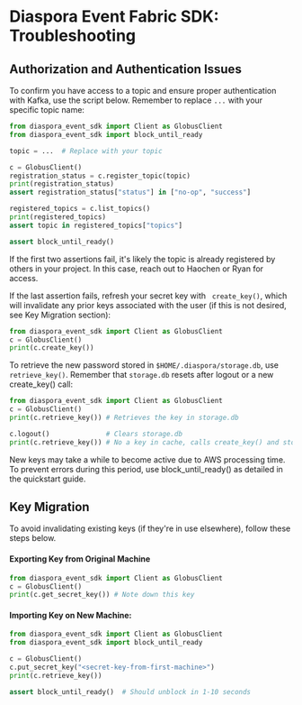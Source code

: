 # Diaspora Event Fabric SDK: Troubleshooting

## Authorization and Authentication Issues
To confirm you have access to a topic and ensure proper authentication with Kafka, use the script below. Remember to replace `...` with your specific topic name:

```python
from diaspora_event_sdk import Client as GlobusClient
from diaspora_event_sdk import block_until_ready

topic = ...  # Replace with your topic

c = GlobusClient()
registration_status = c.register_topic(topic)
print(registration_status)
assert registration_status["status"] in ["no-op", "success"]

registered_topics = c.list_topics()
print(registered_topics)
assert topic in registered_topics["topics"]

assert block_until_ready()
```

If the first two assertions fail, it's likely the topic is already registered by others in your project. In this case, reach out to Haochen or Ryan for access.

If the last assertion fails, refresh your secret key with ` create_key()`, which will invalidate any prior keys associated with the user (if this is not desired, see Key Migration section):

```python
from diaspora_event_sdk import Client as GlobusClient
c = GlobusClient()
print(c.create_key())
```

To retrieve the new password stored in `$HOME/.diaspora/storage.db`, use `retrieve_key()`. Remember that `storage.db` resets after logout or a new create_key() call:

```python
from diaspora_event_sdk import Client as GlobusClient
c = GlobusClient()
print(c.retrieve_key()) # Retrieves the key in storage.db

c.logout()              # Clears storage.db
print(c.retrieve_key()) # No a key in cache, calls create_key() and stores the new key
```
New keys may take a while to become active due to AWS processing time. To prevent errors during this period, use block_until_ready() as detailed in the quickstart guide.

## Key Migration
To avoid invalidating existing keys (if they're in use elsewhere), follow these steps below.

#### Exporting Key from Original Machine

```python
from diaspora_event_sdk import Client as GlobusClient
c = GlobusClient()
print(c.get_secret_key()) # Note down this key
```

#### Importing Key on New Machine:

```python
from diaspora_event_sdk import Client as GlobusClient
from diaspora_event_sdk import block_until_ready

c = GlobusClient()
c.put_secret_key("<secret-key-from-first-machine>")
print(c.retrieve_key()) 

assert block_until_ready()  # Should unblock in 1-10 seconds
```

